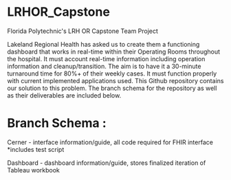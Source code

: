 # LRHOR_Capstone
Florida Polytechnic's LRH OR Capstone Team Project

Lakeland Regional Health has asked us to create them a functioning dashboard that works in real-time within their Operating Rooms throughout the hospital. It must account real-time information including operation information and cleanup/transition. The aim is to have it a 30-minute turnaround time for 80%+ of their weekly cases. It must function properly with current implemented applications used. This Github repository contains our solution to this problem. The branch schema for the repository as well as their deliverables are included below. 


# Branch Schema : 

Cerner - interface information/guide, all code required for FHIR interface  <br>
*includes test script

Dashboard - dashboard information/guide, stores finalized iteration of Tableau workbook  <br>

